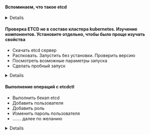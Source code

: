 #### Вспоминаем, что такое etcd 
<details>
  * Отказоустойчивая система хранения данных ключ-значение
  Держать в нечетном количестве, ибо это кластер и ноды постоянно друг друга опрашивают.
  Рекомендуется минимум 5 нод
</details>

#### Проверка ETCD не в составе кластера kubernetes. Изучение компонентов. Установите отдельно, чтобы было проще изучать свойства
* Скачать etcd сервер
* Распковать. Запустить без установки. Проверить версию
* Посмотреть возможные параметры запуска
* Сделать пробный запуск

<details>
https://github.com/etcd-io/etcd/releases/tag/v3.5.1

https://github.com/etcd-io/etcd/releases/download/v3.5.1/etcd-v3.5.1-linux-amd64.tar.gz
``` bash
tar xvzf tar xvzf etcd-v3.5.1-linux-amd64.tar.gz

cd etcd-v3.5.1-linux-amd64/

./etcd --version

./etcd -h
 Если кластер уже установлен, то порты будут заняты, поэтому в качестве эксперимента меняйте порт. Данное упражнение исключительно для поверхностного понимания работы ETCD. В кластере он будет работать в виде набора подов со значениями по-умолчанию. "Отсылка на статические поды"

./etcd --listen-client-urls=http://localhost:2379 --advertise-client-urls=http://localhost:2379

```
</details>

#### Выполнение операций с etcdctl 
* Выполнить бекап etcd
* Добавить пользователя
* Добавить роль
* Изменить пароль пользователя
* ....... далее по желанию

<details>
``` bash

param="--cert=/etc/kubernetes/pki/etcd/server.crt  --key=/etc/kubernetes/pki/etcd/server.key --cacert=/etc/kubernetes/pki/etcd/ca.crt"

ETCDCTL_API=3 ./etcdctl $param snapshot save /data/backup

#Можно добавить с какой ноды снимаем бекап  

ETCDCTL_API=3 ./etcdctl --endpoints https://192.168.145.28:2379 $param snapshot save /data/backup  

#Add role  

ETCDCTL_API=3 ./etcdctl $param role add testrole1  

ETCDCTL_API=3 ./etcdctl $param role list  

#Аналогично с пользователем  

##Если у вас уже настроен кластер, то можно не качать etcd и утилиту etcdctl, а запускать напрямую из пода  

kubectl exec etcd-master -n kube-system -- ETCDCTL_API=3 etcdctl -cacert /etc/kubernetes/pki/etcd/ca.crt --cert /etc/kubernetes/pki/etcd/server.crt  --key /etc/kubernetes/pki/etcd/server.key" 
``
</details>